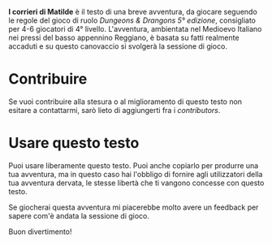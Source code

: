 **I corrieri di Matilde** è il testo di una breve avventura, da giocare seguendo le regole del gioco di ruolo *Dungeons & Drangons 5° edizione*, consigliato per 4-6 giocatori di 4° livello.
L'avventura, ambientata nel Medioevo Italiano nei pressi del basso appennino Reggiano, è basata su fatti realmente accaduti e su questo canovaccio si svolgerà la sessione di gioco.

# Contribuire
Se vuoi contribuire alla stesura o al miglioramento di questo testo non esitare a contattarmi, sarò lieto di aggiungerti fra i *contributors*.

# Usare questo testo
Puoi usare liberamente questo testo. Puoi anche copiarlo per produrre una tua avventura, ma in questo caso hai l'obbligo di fornire agli utilizzatori della tua avventura dervata, le stesse libertà che ti vangono concesse con questo testo.

Se giocherai questa avventura mi piacerebbe molto avere un feedback per sapere com'è andata la sessione di gioco.

Buon divertimento!

